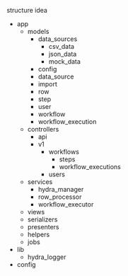 structure idea

- app
  - models
    - data_sources
      - csv_data
      - json_data
      - mock_data
    - config
    - data_source
    - import
    - row
    - step
    - user
    - workflow
    - workflow_execution
  - controllers
    - api
    - v1
      - workflows
        - steps
        - workflow_executions
      - users
  - services
    - hydra_manager
    - row_processor
    - workflow_executor
  - views
  - serializers
  - presenters
  - helpers
  - jobs
- lib
  - hydra_logger
- config